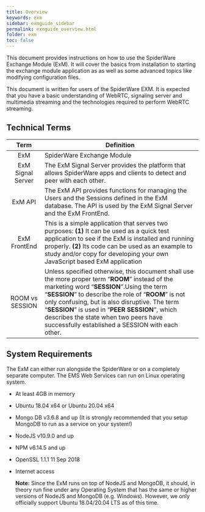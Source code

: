 ```yaml
---
title: Overview
keywords: exm
sidebar: exmguide_sidebar
permalink: exmguide_overview.html
folder: exm
toc: false
---
```




This document provides instructions on how to use the SpiderWare Exchange Module (ExM). It will cover the basics from installation to starting the exchange module application as as well as some advanced topics like modifying configuration files.

This document is written for users of the SpiderWare EXM. It is expected that you have a basic understanding of WebRTC, signaling server and multimedia streaming and the technologies required to perform WebRTC streaming.



## Technical Terms

|       Term        | Definition                                                   |
| :---------------: | ------------------------------------------------------------ |
|        ExM        | SpiderWare Exchange Module                                   |
| ExM Signal Server | The ExM Signal Server provides the platform that allows SpiderWare apps and clients to detect and peer with each other. |
|      ExM API      | The ExM API provides functions for managing the Users and the Sessions defined in the ExM database. The API is used by the ExM Signal Server and the ExM FrontEnd. |
|   ExM FrontEnd    | This is a simple application that serves two purposes: **(1)** It can be used as a quick test application to see if the ExM is installed and running properly. **(2)** Its code can be used as an example to study and/or copy for developing your own JavaScript based ExM application |
|  ROOM vs SESSION  | Unless specified otherwise, this document shall use the more proper term “**ROOM**” instead of the marketing word “**SESSION**”.Using the term “**SESSION**” to describe the role of “**ROOM**” is not only confusing, but is also disruptive.  The term “**SESSION**” is used in “**PEER SESSION**”, which describes the state when two peers have successfully established a SESSION with each other. |



## System Requirements

The ExM can either run alongside the SpiderWare or on a completely separate computer. The EMS Web Services can run on Linux operating system.

- At least 4GB in memory

- Ubuntu 18.04 x64 or Ubuntu 20.04 x64

- Mongo DB v3.6.8 and up (It is strongly recommended that you setup MongoDB to run as a service on your system!)

- NodeJS v10.9.0 and up

- NPM v6.14.5 and up

- OpenSSL 1.1.1 11 Sep 2018

- Internet access

  **Note:**  Since the ExM runs on top of NodeJS and MongoDB, it should, in theory run fine under any Operating System that has the same or higher versions of NodeJS and MongoDB (e.g. Windows). However, we only officially support Ubuntu 18.04/20.04 LTS as of this time.

